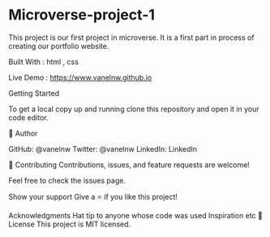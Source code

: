 # Microverse-project-1

This project is our first project in microverse. It is a first part in process of creating our portfolio website.

Built With : html , css

Live Demo : https://www.vanelnw.github.io

Getting Started

To get a local copy up and running clone this repository and open it in your code editor.

👤 Author

GitHub: @vanelnw Twitter: @vanelnw LinkedIn: LinkedIn

🤝 Contributing Contributions, issues, and feature requests are welcome!

Feel free to check the issues page.

Show your support Give a ⭐️ if you like this project!

Acknowledgments Hat tip to anyone whose code was used Inspiration etc 📝 License This project is MIT licensed.